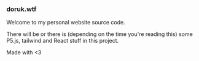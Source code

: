 ### doruk.wtf

Welcome to my personal website source code.

There will be or there is (depending on the time you're reading this) some P5.js, tailwind and React stuff in this project.

Made with <3
